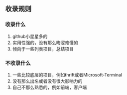 ## 收录规则

### 收录什么
1. github小星星多的
1. 实用性强的，没有那么晦涩难懂的
1. 倾向于一些列表项目，总结项目

### 不收录什么
1. 一些比较底层的项目，例如thrift或者Microsoft-Terminal
1. 没有那么出名或者没有很大影响力的
1. 自己不那么熟悉的，例如前端，客户端
